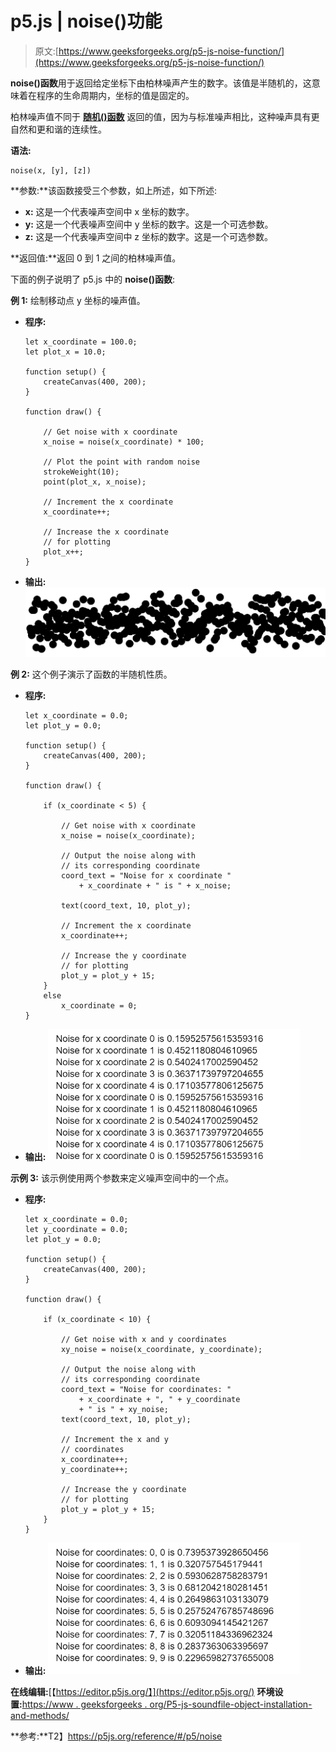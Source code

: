 # p5.js | noise()功能

> 原文:[https://www.geeksforgeeks.org/p5-js-noise-function/](https://www.geeksforgeeks.org/p5-js-noise-function/)

**noise()函数**用于返回给定坐标下由柏林噪声产生的数字。该值是半随机的，这意味着在程序的生命周期内，坐标的值是固定的。

柏林噪声值不同于 **[随机()函数](https://www.geeksforgeeks.org/p5-js-random-function/)** 返回的值，因为与标准噪声相比，这种噪声具有更自然和更和谐的连续性。

**语法:**

```
noise(x, [y], [z])
```

**参数:**该函数接受三个参数，如上所述，如下所述:

*   **x:** 这是一个代表噪声空间中 x 坐标的数字。
*   **y:** 这是一个代表噪声空间中 y 坐标的数字。这是一个可选参数。
*   **z:** 这是一个代表噪声空间中 z 坐标的数字。这是一个可选参数。

**返回值:**返回 0 到 1 之间的柏林噪声值。

下面的例子说明了 p5.js 中的 **noise()函数**:

**例 1:** 绘制移动点 y 坐标的噪声值。

*   **程序:**

    ```
    let x_coordinate = 100.0;
    let plot_x = 10.0;

    function setup() {
        createCanvas(400, 200);
    }

    function draw() {

        // Get noise with x coordinate
        x_noise = noise(x_coordinate) * 100;

        // Plot the point with random noise
        strokeWeight(10);
        point(plot_x, x_noise);

        // Increment the x coordinate
        x_coordinate++;

        // Increase the x coordinate
        // for plotting
        plot_x++;
    }
    ```

*   **输出:**
    ![output-graph](img/026419fc799ffa129c61121719e2ba6e.png)

**例 2:** 这个例子演示了函数的半随机性质。

*   **程序:**

    ```
    let x_coordinate = 0.0;
    let plot_y = 0.0;

    function setup() {
        createCanvas(400, 200);
    }

    function draw() {

        if (x_coordinate < 5) {

            // Get noise with x coordinate
            x_noise = noise(x_coordinate);

            // Output the noise along with
            // its corresponding coordinate
            coord_text = "Noise for x coordinate "
                + x_coordinate + " is " + x_noise;

            text(coord_text, 10, plot_y);

            // Increment the x coordinate
            x_coordinate++;

            // Increase the y coordinate
            // for plotting
            plot_y = plot_y + 15;
        }
        else
            x_coordinate = 0;
    }
    ```

*   **输出:**
    ![x_coord_output](img/868b2561742e7824f496054326f87caa.png)

**示例 3:** 该示例使用两个参数来定义噪声空间中的一个点。

*   **程序:**

    ```
    let x_coordinate = 0.0;
    let y_coordinate = 0.0;
    let plot_y = 0.0;

    function setup() {
        createCanvas(400, 200);
    }

    function draw() {

        if (x_coordinate < 10) {

            // Get noise with x and y coordinates
            xy_noise = noise(x_coordinate, y_coordinate);

            // Output the noise along with
            // its corresponding coordinate
            coord_text = "Noise for coordinates: "
                + x_coordinate + ", " + y_coordinate
                + " is " + xy_noise;
            text(coord_text, 10, plot_y);

            // Increment the x and y
            // coordinates
            x_coordinate++;
            y_coordinate++;

            // Increase the y coordinate
            // for plotting
            plot_y = plot_y + 15;
        }
    }
    ```

*   **输出:**
    ![xy_coord_output](img/e0cf0e3b4f3677b0ffce58ff05caf6dc.png)

**在线编辑:**[【https://editor.p5js.org/】](https://editor.p5js.org/)
**环境设置:**[https://www . geeksforgeeks . org/P5-js-soundfile-object-installation-and-methods/](https://www.geeksforgeeks.org/p5-js-soundfile-object-installation-and-methods/)

**参考:**T2】https://p5js.org/reference/#/p5/noise